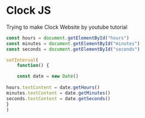 # Clock JS
 Trying to make Clock Website by youtube tutorial 
```js
const hours = document.getElementById("hours")
const minutes = document.getElementById("minutes")
const seconds = document.getElementById("seconds")

setInterval(
    function() {

    const date = new Date()
    
hours.textContent = date.getHours()
minutes.textContent = date.getMinutes()
seconds.textContent = date.getSeconds()
}
)
```
